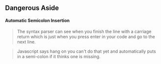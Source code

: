 ## Dangerous Aside

#### Automatic Semicolon Insertion
 > The syntax parser can see when you finish the line with a carriage return which is just when you press enter in your code and go to the next line.

 > Javascript says hang on you can't do that yet and automatically puts in a semi-colon if it thinks one is missing.